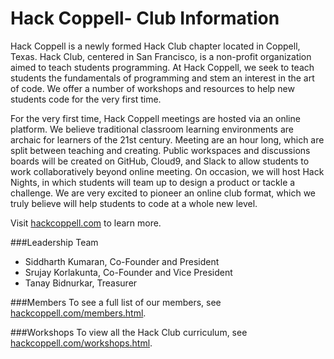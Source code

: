 # Hack Coppell- Club Information

Hack Coppell is a newly formed Hack Club chapter located in Coppell, Texas. Hack Club, centered in San Francisco, is a non-profit organization aimed to teach students programming. At Hack Coppell, we seek to teach students the fundamentals of programming and stem an interest in the art of code. We offer a number of workshops and resources to help new students code for the very first time. 

For the very first time, Hack Coppell meetings are hosted via an online platform. We believe traditional classroom learning environments are archaic for learners of the 21st century. Meeting are an hour long, which are split between teaching and creating. Public workspaces and discussions boards will be created on GitHub, Cloud9, and Slack to allow students to work collaboratively beyond online meeting. On occasion, we will host Hack Nights, in which students will team up to design a product or tackle a challenge. We are very excited to pioneer an online club format, which we truly believe will help students to code at a whole new level.

Visit [hackcoppell.com](http://hackcoppell.com) to learn more.

###Leadership Team
- Siddharth Kumaran, Co-Founder and President
- Srujay Korlakunta, Co-Founder and Vice President
- Tanay Bidnurkar, Treasurer

###Members
To see a full list of our members, see [hackcoppell.com/members.html](http://hackcoppell.com/members.html).

###Workshops
To view all the Hack Club curriculum, see [hackcoppell.com/workshops.html](http://hackcoppell.com/workshops.html).



